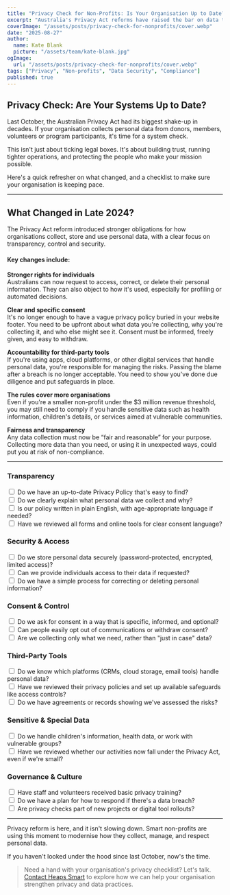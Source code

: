 ```yaml
---
title: "Privacy Check for Non-Profits: Is Your Organisation Up to Date?"
excerpt: "Australia's Privacy Act reforms have raised the bar on data transparency, consent, and security. Here's what changed in 2024 and a checklist to keep your organisation compliant."
coverImage: "/assets/posts/privacy-check-for-nonprofits/cover.webp"
date: "2025-08-27"
author:
  name: Kate Blank
  picture: "/assets/team/kate-blank.jpg"
ogImage:
  url: "/assets/posts/privacy-check-for-nonprofits/cover.webp"
tags: ["Privacy", "Non-profits", "Data Security", "Compliance"]
published: true
---
```


<style>
input[type="checkbox"]:checked + label {
  text-decoration: line-through;
  opacity: 0.6;
}

input[type="checkbox"] + label {
  cursor: pointer;
  transition: all 0.2s ease;
}
</style>

## Privacy Check: Are Your Systems Up to Date?  

Last October, the Australian Privacy Act had its biggest shake-up in decades. If your organisation collects personal data from donors, members, volunteers or program participants, it's time for a system check.  

This isn't just about ticking legal boxes. It's about building trust, running tighter operations, and protecting the people who make your mission possible.  

Here's a quick refresher on what changed, and a checklist to make sure your organisation is keeping pace.  

---

## What Changed in Late 2024?  

The Privacy Act reform introduced stronger obligations for how organisations collect, store and use personal data, with a clear focus on transparency, control and security.  

#### **Key changes include:**  

**Stronger rights for individuals**  
Australians can now request to access, correct, or delete their personal information. They can also object to how it's used, especially for profiling or automated decisions.  

**Clear and specific consent**  
It's no longer enough to have a vague privacy policy buried in your website footer. You need to be upfront about what data you're collecting, why you're collecting it, and who else might see it. Consent must be informed, freely given, and easy to withdraw.  

**Accountability for third-party tools**  
If you're using apps, cloud platforms, or other digital services that handle personal data, you're responsible for managing the risks. Passing the blame after a breach is no longer acceptable. You need to show you've done due diligence and put safeguards in place.  

**The rules cover more organisations**  
Even if you're a smaller non-profit under the $3 million revenue threshold, you may still need to comply if you handle sensitive data such as health information, children's details, or services aimed at vulnerable communities.  

**Fairness and transparency**  
Any data collection must now be “fair and reasonable” for your purpose. Collecting more data than you need, or using it in unexpected ways, could put you at risk of non-compliance.  

---

### Transparency  
<input type="checkbox" id="privacy-policy"> <label for="privacy-policy">Do we have an up-to-date Privacy Policy that's easy to find?</label>  
<input type="checkbox" id="data-collection"> <label for="data-collection">Do we clearly explain what personal data we collect and why?</label>  
<input type="checkbox" id="plain-english"> <label for="plain-english">Is our policy written in plain English, with age-appropriate language if needed?</label>  
<input type="checkbox" id="consent-language"> <label for="consent-language">Have we reviewed all forms and online tools for clear consent language?</label>  

### Security & Access  
<input type="checkbox" id="secure-storage"> <label for="secure-storage">Do we store personal data securely (password-protected, encrypted, limited access)?</label>  
<input type="checkbox" id="data-access"> <label for="data-access">Can we provide individuals access to their data if requested?</label>  
<input type="checkbox" id="correction-process"> <label for="correction-process">Do we have a simple process for correcting or deleting personal information?</label>  

### Consent & Control  
<input type="checkbox" id="informed-consent"> <label for="informed-consent">Do we ask for consent in a way that is specific, informed, and optional?</label>  
<input type="checkbox" id="opt-out"> <label for="opt-out">Can people easily opt out of communications or withdraw consent?</label>  
<input type="checkbox" id="minimal-data"> <label for="minimal-data">Are we collecting only what we need, rather than "just in case" data?</label>  

### Third-Party Tools  
<input type="checkbox" id="platform-audit"> <label for="platform-audit">Do we know which platforms (CRMs, cloud storage, email tools) handle personal data?</label>  
<input type="checkbox" id="privacy-policies"> <label for="privacy-policies">Have we reviewed their privacy policies and set up available safeguards like access controls?</label>  
<input type="checkbox" id="risk-assessment"> <label for="risk-assessment">Do we have agreements or records showing we've assessed the risks?</label>  

### Sensitive & Special Data  
<input type="checkbox" id="sensitive-data"> <label for="sensitive-data">Do we handle children's information, health data, or work with vulnerable groups?</label>  
<input type="checkbox" id="privacy-act-review"> <label for="privacy-act-review">Have we reviewed whether our activities now fall under the Privacy Act, even if we're small?</label>  

### Governance & Culture  
<input type="checkbox" id="staff-training"> <label for="staff-training">Have staff and volunteers received basic privacy training?</label>  
<input type="checkbox" id="breach-plan"> <label for="breach-plan">Do we have a plan for how to respond if there's a data breach?</label>  
<input type="checkbox" id="privacy-checks"> <label for="privacy-checks">Are privacy checks part of new projects or digital tool rollouts?</label>  

---

Privacy reform is here, and it isn't slowing down. Smart non-profits are using this moment to modernise how they collect, manage, and respect personal data.  

If you haven't looked under the hood since last October, now's the time.  

> Need a hand with your organisation's privacy checklist? Let's talk.  
> [Contact Heaps Smart](https://heaps-smart.com/contact/) to explore how we can help your organisation strengthen privacy and data practices.  
